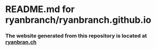 # README.md for ryanbranch/ryanbranch.github.io

### The website generated from this repository is located at [ryanbran.ch](http://ryanbran.ch)